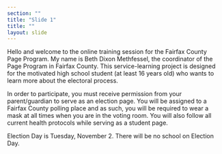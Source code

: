 ```yaml
---
section: ""
title: "Slide 1"
title: ""
layout: slide
---
```


Hello and welcome to the online training session for the Fairfax County Page Program. My name is Beth Dixon Methfessel, the coordinator of the Page Program in Fairfax County. This service-learning project is designed for the motivated high school student (at least 16 years old) who wants to learn more about the electoral process.

In order to participate, you must receive permission from your parent/guardian to serve as an election page.  You will be assigned to a Fairfax County polling place and as such, you will be required to wear a mask at all times when you are in the voting room.  You will also follow all current health protocols while serving as a student page.

Election Day is Tuesday, November 2. There will be no school on Election Day. 
